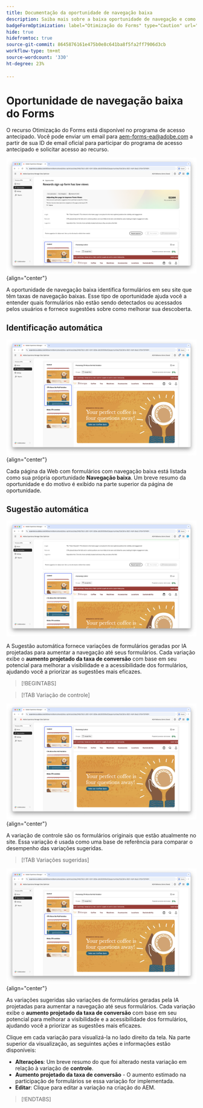 ```yaml
---
title: Documentação da oportunidade de navegação baixa
description: Saiba mais sobre a baixa oportunidade de navegação e como usá-la para melhorar o engajamento dos formulários no seu site.
badgeFormOptimization: label="Otimização do Forms" type="Caution" url="../../opportunity-types/form-optimization.md" tooltip="Otimização do Forms"
hide: true
hidefromtoc: true
source-git-commit: 8645876161e475b0e8c641ba8f5fa2ff7906d3cb
workflow-type: tm+mt
source-wordcount: '330'
ht-degree: 23%

---
```



# Oportunidade de navegação baixa do Forms

<span class="preview"> O recurso Otimização do Forms está disponível no programa de acesso antecipado. Você pode enviar um email para aem-forms-ea@adobe.com a partir de sua ID de email oficial para participar do programa de acesso antecipado e solicitar acesso ao recurso. </span>

![Baixa oportunidade de navegação](./assets/low-navigation/hero.png){align="center"}

A oportunidade de navegação baixa identifica formulários em seu site que têm taxas de navegação baixas. Esse tipo de oportunidade ajuda você a entender quais formulários não estão sendo detectados ou acessados pelos usuários e fornece sugestões sobre como melhorar sua descoberta.

## Identificação automática

![Identificação automática de navegação baixa](./assets/low-navigation/auto-identify.png){align="center"}

Cada página da Web com formulários com navegação baixa está listada como sua própria oportunidade **Navegação baixa**. Um breve resumo da oportunidade e do motivo é exibido na parte superior da página de oportunidade.

## Sugestão automática

![Sugerir navegação baixa automaticamente](./assets/low-navigation/auto-suggest.png)

A Sugestão automática fornece variações de formulários geradas por IA projetadas para aumentar a navegação até seus formulários. Cada variação exibe o **aumento projetado da taxa de conversão** com base em seu potencial para melhorar a visibilidade e a acessibilidade dos formulários, ajudando você a priorizar as sugestões mais eficazes.

>[!BEGINTABS]

>[!TAB Variação de controle]

![Variações de controle](./assets/low-navigation/control-variation.png){align="center"}

A variação de controle são os formulários originais que estão atualmente no site. Essa variação é usada como uma base de referência para comparar o desempenho das variações sugeridas.

>[!TAB Variações sugeridas]

![Variações sugeridas](./assets/low-navigation/suggested-variations.png){align="center"}

As variações sugeridas são variações de formulários geradas pela IA projetadas para aumentar a navegação até seus formulários. Cada variação exibe o **aumento projetado da taxa de conversão** com base em seu potencial para melhorar a visibilidade e a acessibilidade dos formulários, ajudando você a priorizar as sugestões mais eficazes.

Clique em cada variação para visualizá-la no lado direito da tela. Na parte superior da visualização, as seguintes ações e informações estão disponíveis:

* **Alterações**: Um breve resumo do que foi alterado nesta variação em relação à variação de **controle**.
* **Aumento projetado da taxa de conversão** - O aumento estimado na participação de formulários se essa variação for implementada.
* **Editar**: Clique para editar a variação na criação do AEM.

>[!ENDTABS]

<!-- 

## Auto-optimize

[!BADGE Ultimate]{type=Positive tooltip="Ultimate"}

![Auto-optimize low navigation](./assets/low-views/auto-optimize.png){align="center"}

Sites Optimizer Ultimate adds the ability to deploy auto-optimization for the issues found by the low navigation opportunity.

>[!BEGINTABS]

>[!TAB Test multiple]


>[!TAB Publish selected]

{{auto-optimize-deploy-optimization-slack}}

>[!TAB Request approval]

{{auto-optimize-request-approval}}

>[!ENDTABS]

-->
